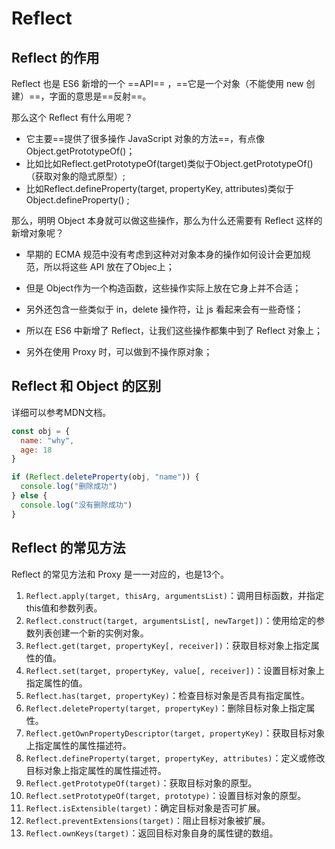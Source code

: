 # Reflect

## Reflect 的作用

Reflect 也是 ES6 新增的一个 ==API== ，==它是一个对象（不能使用 new 创建）==，字面的意思是==反射==。

那么这个 Reflect 有什么用呢？

- 它主要==提供了很多操作 JavaScript 对象的方法==，有点像 Object.getPrototypeOf()；
- 比如比如Reflect.getPrototypeOf(target)类似于Object.getPrototypeOf()（获取对象的隐式原型）;
- 比如Reflect.defineProperty(target, propertyKey, attributes)类似于Object.defineProperty() ;



那么，明明 Object 本身就可以做这些操作，那么为什么还需要有 Reflect 这样的新增对象呢？

- 早期的 ECMA 规范中没有考虑到这种对对象本身的操作如何设计会更加规范，所以将这些 API 放在了Objec上；
- 但是 Object作为一个构造函数，这些操作实际上放在它身上并不合适；
- 另外还包含一些类似于 in，delete 操作符，让 js 看起来会有一些奇怪；

- 所以在 ES6 中新增了 Reflect，让我们这些操作都集中到了 Reflect 对象上；
- 另外在使用 Proxy 时，可以做到不操作原对象；



## Reflect 和 Object 的区别

详细可以参考MDN文档。

```js
const obj = {
  name: "why",
  age: 18
}

if (Reflect.deleteProperty(obj, "name")) {
  console.log("删除成功")
} else {
  console.log("没有删除成功")
}
```





## Reflect 的常见方法

Reflect 的常见方法和 Proxy 是一一对应的，也是13个。

1. `Reflect.apply(target, thisArg, argumentsList)`：调用目标函数，并指定this值和参数列表。
2. `Reflect.construct(target, argumentsList[, newTarget])`：使用给定的参数列表创建一个新的实例对象。
3. `Reflect.get(target, propertyKey[, receiver])`：获取目标对象上指定属性的值。
4. `Reflect.set(target, propertyKey, value[, receiver])`：设置目标对象上指定属性的值。
5. `Reflect.has(target, propertyKey)`：检查目标对象是否具有指定属性。
6. `Reflect.deleteProperty(target, propertyKey)`：删除目标对象上指定属性。
7. `Reflect.getOwnPropertyDescriptor(target, propertyKey)`：获取目标对象上指定属性的属性描述符。
8. `Reflect.defineProperty(target, propertyKey, attributes)`：定义或修改目标对象上指定属性的属性描述符。
9. `Reflect.getPrototypeOf(target)`：获取目标对象的原型。
10. `Reflect.setPrototypeOf(target, prototype)`：设置目标对象的原型。
11. `Reflect.isExtensible(target)`：确定目标对象是否可扩展。
12. `Reflect.preventExtensions(target)`：阻止目标对象被扩展。
13. `Reflect.ownKeys(target)`：返回目标对象自身的属性键的数组。



